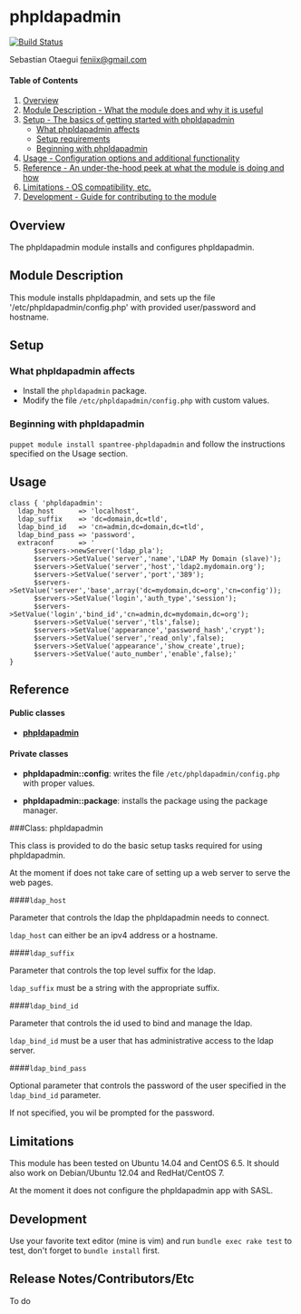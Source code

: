 # phpldapadmin

[![Build Status](https://travis-ci.org/Spantree/puppet-phpldapadmin.svg?branch=master)](https://travis-ci.org/Spantree/puppet-phpldapadmin)

Sebastian Otaegui <feniix@gmail.com>

#### Table of Contents

1. [Overview](#overview)
2. [Module Description - What the module does and why it is useful](#module-description)
3. [Setup - The basics of getting started with phpldapadmin](#setup)
    * [What phpldapadmin affects](#what-phpldapadmin-affects)
    * [Setup requirements](#setup-requirements)
    * [Beginning with phpldapadmin](#beginning-with-phpldapadmin)
4. [Usage - Configuration options and additional functionality](#usage)
5. [Reference - An under-the-hood peek at what the module is doing and how](#reference)
5. [Limitations - OS compatibility, etc.](#limitations)
6. [Development - Guide for contributing to the module](#development)

## Overview

The phpldapadmin module installs and configures phpldapadmin.

## Module Description

This module installs phpldapadmin, and sets up the file '/etc/phpldapadmin/config.php' with provided user/password and hostname.

## Setup

### What phpldapadmin affects

* Install the `phpldapadmin` package.
* Modify the file `/etc/phpldapadmin/config.php` with custom values.

### Beginning with phpldapadmin

`puppet module install spantree-phpldapadmin` and follow the instructions specified on the Usage section.

## Usage

```puppet
class { 'phpldapadmin':
  ldap_host      => 'localhost',
  ldap_suffix    => 'dc=domain,dc=tld',
  ldap_bind_id   => 'cn=admin,dc=domain,dc=tld',
  ldap_bind_pass => 'password',
  extraconf      => '
      $servers->newServer('ldap_pla');
      $servers->SetValue('server','name','LDAP My Domain (slave)');
      $servers->SetValue('server','host','ldap2.mydomain.org');
      $servers->SetValue('server','port','389');
      $servers->SetValue('server','base',array('dc=mydomain,dc=org','cn=config'));
      $servers->SetValue('login','auth_type','session');
      $servers->SetValue('login','bind_id','cn=admin,dc=mydomain,dc=org');
      $servers->SetValue('server','tls',false);
      $servers->SetValue('appearance','password_hash','crypt');
      $servers->SetValue('server','read_only',false);
      $servers->SetValue('appearance','show_create',true);
      $servers->SetValue('auto_number','enable',false);'
}
```

## Reference

#### Public classes

* [**phpldapadmin**](#class-phpldapadmin)

#### Private classes

* **phpldapadmin::config**: writes the file `/etc/phpldapadmin/config.php` with proper values.

* **phpldapadmin::package**: installs the package using the package manager.

###Class: phpldapadmin

This class is provided to do the basic setup tasks required for using phpldapadmin.

At the moment if does not take care of setting up a web server to serve the web pages.

####`ldap_host`

Parameter that controls the ldap the phpldapadmin needs to connect.

`ldap_host` can either be an ipv4 address or a hostname.

####`ldap_suffix`

Parameter that controls the top level suffix for the ldap.

`ldap_suffix` must be a string with the appropriate suffix.

####`ldap_bind_id`

Parameter that controls the id used to bind and manage the ldap.

`ldap_bind_id` must be a user that has administrative access to the ldap server.

####`ldap_bind_pass`

Optional parameter that controls the password of the user specified in the `ldap_bind_id` parameter.

If not specified, you wil be prompted for the password.

## Limitations

This module has been tested on Ubuntu 14.04 and CentOS 6.5. It should also work on Debian/Ubuntu 12.04 and RedHat/CentOS 7.

At the moment it does not configure the phpldapadmin app with SASL.

## Development

Use your favorite text editor (mine is vim) and run `bundle exec rake test` to test, don't forget to `bundle install` first.

## Release Notes/Contributors/Etc

To do
